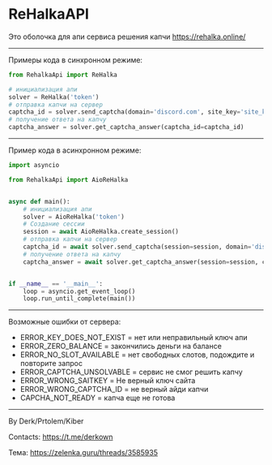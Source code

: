# ReHalkaAPI
Это оболочка для апи сервиса решения капчи https://rehalka.online/
____
Примеры кода в синхронном режиме:
```python
from RehalkaApi import ReHalka

# инициализация апи
solver = ReHalka('token')
# отправка капчи на сервер
captcha_id = solver.send_captcha(domain='discord.com', site_key='site_key')
# получение ответа на капчу
captcha_answer = solver.get_captcha_answer(captcha_id=captcha_id)
```

____
Пример кода в асинхронном режиме:
```python
import asyncio

from RehalkaApi import AioReHalka


async def main():
    # инициализация апи
    solver = AioReHalka('token')
    # Создание сессии
    session = await AioReHalka.create_session()
    # отправка капчи на сервер
    captcha_id = await solver.send_captcha(session=session, domain='discord.com', site_key='site_key')
    # получение ответа на капчу
    captcha_answer = await solver.get_captcha_answer(session=session, captcha_id=captcha_id)


if __name__ == '__main__':
    loop = asyncio.get_event_loop()
    loop.run_until_complete(main())

```
___
Возможные ошибки от сервера:
- ERROR_KEY_DOES_NOT_EXIST = нет или неправильный ключ апи
- ERROR_ZERO_BALANCE = закончились деньги на балансе
- ERROR_NO_SLOT_AVAILABLE = нет свободных слотов, подождите и повторите запрос
- ERROR_CAPTCHA_UNSOLVABLE = сервис не смог решить капчу
- ERROR_WRONG_SAITKEY = Не верный ключ сайта
- ERROR_WRONG_CAPTCHA_ID = не верный айди капчи
- CAPCHA_NOT_READY = капча еще не готова
____
By Derk/Prtolem/Kiber

Contacts: 
https://t.me/derkown

Тема: https://zelenka.guru/threads/3585935
